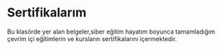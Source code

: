 # Sertifikalarım

Bu klasörde yer alan belgeler,siber eğitim hayatım boyunca tamamladığım çevrim içi eğitimlerin ve kursların sertifikalarını içermektedir.
